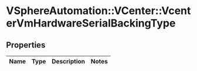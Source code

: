 # VSphereAutomation::VCenter::VcenterVmHardwareSerialBackingType

## Properties
Name | Type | Description | Notes
------------ | ------------- | ------------- | -------------


